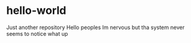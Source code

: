 # hello-world
Just another repository
Hello peoples 
Im nervous but 
tha system never 
seems to notice
what up
